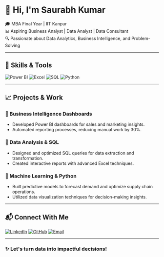 

# 👋 Hi, I'm Saurabh Kumar

🎓 MBA Final Year | IIT Kanpur  
📊 Aspiring Business Analyst | Data Analyst | Data Consultant  
🔍 Passionate about Data Analytics, Business Intelligence, and Problem-Solving  

---

## 🚀 Skills & Tools

![Power BI](https://img.shields.io/badge/Power%20BI-%23F2C811.svg?style=for-the-badge&logo=powerbi&logoColor=black)
![Excel](https://img.shields.io/badge/Excel-%2300A651.svg?style=for-the-badge&logo=microsoft-excel&logoColor=white)
![SQL](https://img.shields.io/badge/SQL-%230075C2.svg?style=for-the-badge&logo=sqlite&logoColor=white)
![Python](https://img.shields.io/badge/Python-%233776AB.svg?style=for-the-badge&logo=python&logoColor=white)

---

## 📈 Projects & Work

### 🔹 Business Intelligence Dashboards
- Developed Power BI dashboards for sales and marketing insights.
- Automated reporting processes, reducing manual work by 30%.

### 🔹 Data Analysis & SQL
- Designed and optimized SQL queries for data extraction and transformation.
- Created interactive reports with advanced Excel techniques.

### 🔹 Machine Learning & Python
- Built predictive models to forecast demand and optimize supply chain operations.
- Utilized data visualization techniques for decision-making insights.

---

## 📬 Connect With Me

[![LinkedIn](https://img.shields.io/badge/LinkedIn-%230A66C2.svg?style=for-the-badge&logo=linkedin&logoColor=white)](https://https://www.linkedin.com/in/saurabhk23/)
[![GitHub](https://img.shields.io/badge/GitHub-%23121011.svg?style=for-the-badge&logo=github&logoColor=white)](https://github.com/Saurabhk119k)
[![Email](https://img.shields.io/badge/Email-%23D14836.svg?style=for-the-badge&logo=gmail&logoColor=white)](mailto:saurabhk119k@gmail.com)

---

### ✨ Let's turn data into impactful decisions!

